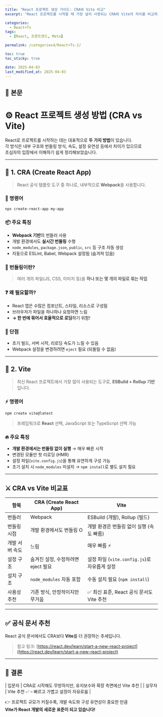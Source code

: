 ```yaml
---
title: "React 프로젝트 생성 가이드: CRA와 Vite 비교"
excerpt: "React 프로젝트를 시작할 때 가장 널리 사용되는 CRA와 Vite의 차이를 비교하고, 각 방식의 특징과 설정 방법을 초보자도 이해하기 쉽게 정리했습니다."

categories:
  - React+Ts
tags:
  - [React, 프론트엔드, Meta]

permalink: /categories4/React+Ts-2/

toc: true
toc_sticky: true

date: 2025-04-03
last_modified_at: 2025-04-03
---
```


## 🦥 본문

# ⚙️ React 프로젝트 생성 방법 (CRA vs Vite)

React로 프로젝트를 시작하는 데는 대표적으로 **두 가지 방법**이 있습니다.  
각 방식은 내부 구조와 번들링 방식, 속도, 설정 유연성 등에서 차이가 있으므로  
초심자의 입장에서 이해하기 쉽게 정리해보았습니다.

---

## 🥇 1. CRA (Create React App)

> React 공식 템플릿 도구 중 하나로, 내부적으로 **Webpack**을 사용합니다.

### 🚀 명령어

```bash
npx create-react-app my-app
```

### 📦 주요 특징

- **Webpack 기반**의 번들러 사용
- 개발 환경에서도 **실시간 번들링** 수행
- `node_modules`, `package.json`, `public`, `src` 등 구조 자동 생성
- 자동으로 ESLint, Babel, Webpack 설정됨 (숨겨져 있음)

### 🧩 번들링이란?

> 여러 개의 파일(JS, CSS, 이미지 등)을 **하나 또는 몇 개의 파일로 묶는 작업**

### ❓ 왜 필요할까?

- React 앱은 수많은 컴포넌트, 스타일, 리소스로 구성됨
- 브라우저가 파일을 하나하나 요청하면 느림
- **→ 한 번에 묶어서 효율적으로 로딩**하기 위함!

### 🐢 단점

- 초기 빌드, 서버 시작, 리로딩 속도가 느릴 수 있음
- Webpack 설정을 변경하려면 `eject` 필요 (되돌릴 수 없음)

---

## 🥈 2. Vite

> 최신 React 프로젝트에서 가장 많이 사용되는 도구로, **ESBuild + Rollup 기반**입니다.

### ⚡ 명령어

```bash
npm create vite@latest
```

> 프레임워크로 **React** 선택, JavaScript 또는 TypeScript 선택 가능

### 🔥 주요 특징

- **개발 환경에서는 번들링 없이 실행** → 매우 빠른 시작
- 변경된 모듈만 핫 리로딩 (HMR)
- 설정 파일(`vite.config.js`)을 통해 유연하게 구성 가능
- 초기 설치 시 `node_modules` 미설치 → `npm install`로 별도 설치 필요

---

## ⚔️ CRA vs Vite 비교표

| 항목           | CRA (Create React App)             | Vite                                         |
| -------------- | ---------------------------------- | -------------------------------------------- |
| 번들러         | Webpack                            | ESBuild (개발), Rollup (빌드)                |
| 번들링 시점    | 개발 환경에서도 번들링 O           | 개발 환경은 번들링 없이 실행 (속도 빠름)     |
| 개발 서버 속도 | 느림                               | 매우 빠름 ⚡                                 |
| 설정 구조      | 숨겨진 설정, 수정하려면 eject 필요 | 설정 파일 (`vite.config.js`)로 자유롭게 설정 |
| 설치 구조      | `node_modules` 자동 포함           | 수동 설치 필요 (`npm install`)               |
| 사용성 추천    | 기존 방식, 안정적이지만 무거움     | ✅ 최신 표준, React 공식 문서도 Vite 추천    |

---

## ✅ 공식 문서 추천

React 공식 문서에서도 CRA보다 **Vite**를 더 권장하는 추세입니다.

> 참고 링크: [https://react.dev/learn/start-a-new-react-project](https://react.dev/learn/start-a-new-react-project)

---

## 🧠 결론

| 입문자 | CRA로 시작해도 무방하지만, 유지보수와 확장 측면에선 Vite 추천 |
| 실무자 | Vite 추천 ✅ – 빠르고 가볍고 설정이 자유로움 |

👉 프로젝트 규모가 커질수록, 개발 속도와 구성 유연성이 중요한 만큼  
**Vite가 React 개발의 새로운 표준이 되고 있습니다!**
